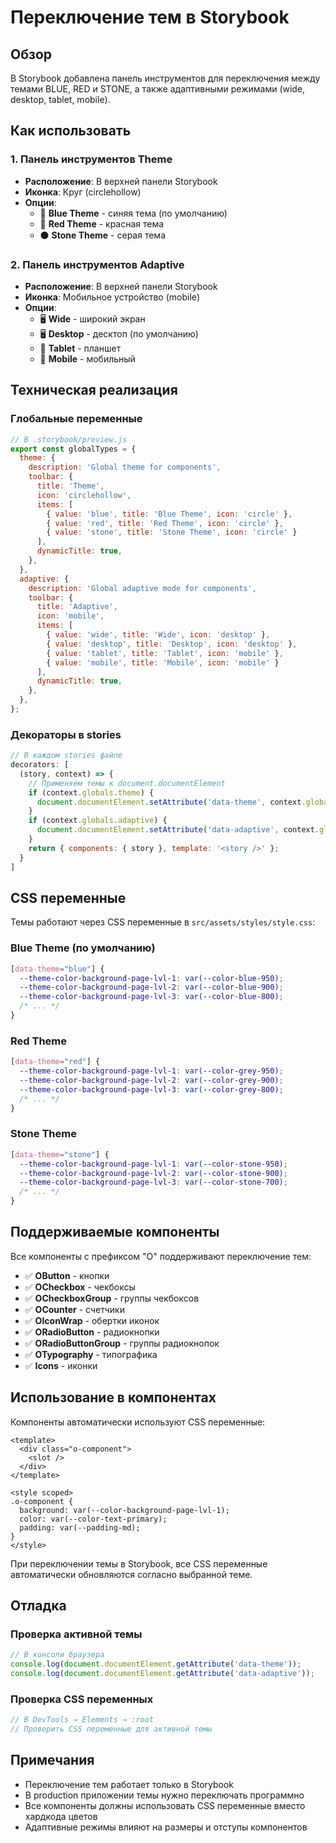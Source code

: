 # Переключение тем в Storybook

## Обзор

В Storybook добавлена панель инструментов для переключения между темами BLUE, RED и STONE, а также адаптивными режимами (wide, desktop, tablet, mobile).

## Как использовать

### 1. Панель инструментов Theme
- **Расположение**: В верхней панели Storybook
- **Иконка**: Круг (circlehollow)
- **Опции**:
  - 🔵 **Blue Theme** - синяя тема (по умолчанию)
  - 🔴 **Red Theme** - красная тема  
  - ⚫ **Stone Theme** - серая тема

### 2. Панель инструментов Adaptive
- **Расположение**: В верхней панели Storybook
- **Иконка**: Мобильное устройство (mobile)
- **Опции**:
  - 🖥️ **Wide** - широкий экран
  - 🖥️ **Desktop** - десктоп (по умолчанию)
  - 📱 **Tablet** - планшет
  - 📱 **Mobile** - мобильный

## Техническая реализация

### Глобальные переменные
```javascript
// В .storybook/preview.js
export const globalTypes = {
  theme: {
    description: 'Global theme for components',
    toolbar: {
      title: 'Theme',
      icon: 'circlehollow',
      items: [
        { value: 'blue', title: 'Blue Theme', icon: 'circle' },
        { value: 'red', title: 'Red Theme', icon: 'circle' },
        { value: 'stone', title: 'Stone Theme', icon: 'circle' }
      ],
      dynamicTitle: true,
    },
  },
  adaptive: {
    description: 'Global adaptive mode for components',
    toolbar: {
      title: 'Adaptive',
      icon: 'mobile',
      items: [
        { value: 'wide', title: 'Wide', icon: 'desktop' },
        { value: 'desktop', title: 'Desktop', icon: 'desktop' },
        { value: 'tablet', title: 'Tablet', icon: 'mobile' },
        { value: 'mobile', title: 'Mobile', icon: 'mobile' }
      ],
      dynamicTitle: true,
    },
  },
};
```

### Декораторы в stories
```javascript
// В каждом stories файле
decorators: [
  (story, context) => {
    // Применяем темы к document.documentElement
    if (context.globals.theme) {
      document.documentElement.setAttribute('data-theme', context.globals.theme);
    }
    if (context.globals.adaptive) {
      document.documentElement.setAttribute('data-adaptive', context.globals.adaptive);
    }
    return { components: { story }, template: '<story />' };
  }
]
```

## CSS переменные

Темы работают через CSS переменные в `src/assets/styles/style.css`:

### Blue Theme (по умолчанию)
```css
[data-theme="blue"] {
  --theme-color-background-page-lvl-1: var(--color-blue-950);
  --theme-color-background-page-lvl-2: var(--color-blue-900);
  --theme-color-background-page-lvl-3: var(--color-blue-800);
  /* ... */
}
```

### Red Theme
```css
[data-theme="red"] {
  --theme-color-background-page-lvl-1: var(--color-grey-950);
  --theme-color-background-page-lvl-2: var(--color-grey-900);
  --theme-color-background-page-lvl-3: var(--color-grey-800);
  /* ... */
}
```

### Stone Theme
```css
[data-theme="stone"] {
  --theme-color-background-page-lvl-1: var(--color-stone-950);
  --theme-color-background-page-lvl-2: var(--color-stone-900);
  --theme-color-background-page-lvl-3: var(--color-stone-700);
  /* ... */
}
```

## Поддерживаемые компоненты

Все компоненты с префиксом "O" поддерживают переключение тем:

- ✅ **OButton** - кнопки
- ✅ **OCheckbox** - чекбоксы
- ✅ **OCheckboxGroup** - группы чекбоксов
- ✅ **OCounter** - счетчики
- ✅ **OIconWrap** - обертки иконок
- ✅ **ORadioButton** - радиокнопки
- ✅ **ORadioButtonGroup** - группы радиокнопок
- ✅ **OTypography** - типографика
- ✅ **Icons** - иконки

## Использование в компонентах

Компоненты автоматически используют CSS переменные:

```vue
<template>
  <div class="o-component">
    <slot />
  </div>
</template>

<style scoped>
.o-component {
  background: var(--color-background-page-lvl-1);
  color: var(--color-text-primary);
  padding: var(--padding-md);
}
</style>
```

При переключении темы в Storybook, все CSS переменные автоматически обновляются согласно выбранной теме.

## Отладка

### Проверка активной темы
```javascript
// В консоли браузера
console.log(document.documentElement.getAttribute('data-theme'));
console.log(document.documentElement.getAttribute('data-adaptive'));
```

### Проверка CSS переменных
```javascript
// В DevTools → Elements → :root
// Проверить CSS переменные для активной темы
```

## Примечания

- Переключение тем работает только в Storybook
- В production приложении темы нужно переключать программно
- Все компоненты должны использовать CSS переменные вместо хардкода цветов
- Адаптивные режимы влияют на размеры и отступы компонентов

